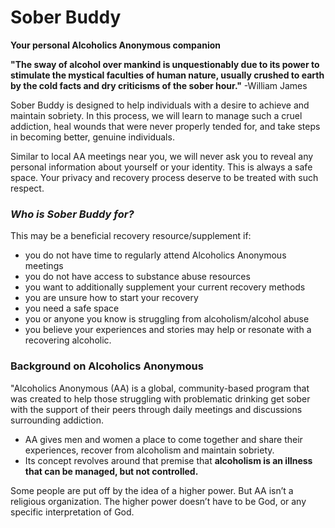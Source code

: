 # Sober Buddy
**Your personal Alcoholics Anonymous companion**

**"The sway of alcohol over mankind is unquestionably due to its power to stimulate the mystical faculties of human nature, usually crushed to earth by the cold facts and dry criticisms of the sober hour."**
-William James

Sober Buddy is designed to help individuals with a desire to achieve and maintain sobriety. In this process, we will learn to manage such a cruel addiction, heal wounds that were never properly tended for, and take steps in becoming better, genuine individuals.

Similar to local AA meetings near you, we will never ask you to reveal any personal information about yourself or your identity. This is always a safe space. Your privacy and recovery process deserve to be treated with such respect.

### *Who is Sober Buddy for?*
This may be a beneficial recovery resource/supplement if:
- you do not have time to regularly attend Alcoholics Anonymous meetings
- you do not have access to substance abuse resources
- you want to additionally supplement your current recovery methods
- you are unsure how to start your recovery
- you need a safe space
- you or anyone you know is struggling from alcoholism/alcohol abuse
- you believe your experiences and stories may help or resonate with a recovering alcoholic.

### Background on Alcoholics Anonymous

"Alcoholics Anonymous (AA) is a global, community-based program that was created to help those struggling with problematic drinking get sober with the support of their peers through daily meetings and discussions surrounding addiction.

- AA gives men and women a place to come together and share their experiences, recover from alcoholism and maintain sobriety.
- Its concept revolves around that premise that **alcoholism is an illness that can be managed, but not controlled.**

Some people are put off by the idea of a higher power. But AA isn’t a religious organization. The higher power doesn’t have to be God, or any specific interpretation of God.
